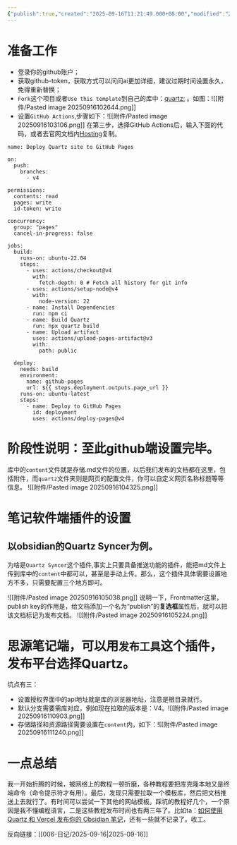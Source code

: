 ```yaml
---
{"publish":true,"created":"2025-09-16T11:21:49.000+08:00","modified":"2025-09-16T23:08:19.661+08:00","cssclasses":""}
---
```


# 准备工作
- 登录你的github账户；
- 获取github-token，获取方式可以问问ai更加详细，建议过期时间设置永久，免得重新替换；
- `Fork`这个项目或者`Use this template`到自己的库中：[quartz:](https://github.com/jackyzha0/quartz) 。如图：![[附件/Pasted image 20250916102644.png]]
- 设置`GitHub Actions`,步骤如下：![[附件/Pasted image 20250916103106.png]]
 在第三步，选择GitHub Actions后，输入下面的代码，或者去官网文档内[Hosting](https://quartz.jzhao.xyz/hosting)复制。
```
name: Deploy Quartz site to GitHub Pages
 
on:
  push:
    branches:
      - v4
 
permissions:
  contents: read
  pages: write
  id-token: write
 
concurrency:
  group: "pages"
  cancel-in-progress: false
 
jobs:
  build:
    runs-on: ubuntu-22.04
    steps:
      - uses: actions/checkout@v4
        with:
          fetch-depth: 0 # Fetch all history for git info
      - uses: actions/setup-node@v4
        with:
          node-version: 22
      - name: Install Dependencies
        run: npm ci
      - name: Build Quartz
        run: npx quartz build
      - name: Upload artifact
        uses: actions/upload-pages-artifact@v3
        with:
          path: public
 
  deploy:
    needs: build
    environment:
      name: github-pages
      url: ${{ steps.deployment.outputs.page_url }}
    runs-on: ubuntu-latest
    steps:
      - name: Deploy to GitHub Pages
        id: deployment
        uses: actions/deploy-pages@v4
```
# 阶段性说明：至此github端设置完毕。
库中的`content`文件就是存储.md文件的位置，以后我们发布的文档都在这里，包括附件，而`quartz`文件夹则是网页的配置文件，你可以自定义网页名称标题等等信息。
![[附件/Pasted image 20250916104325.png]]

# 笔记软件端插件的设置
## 以obsidian的Quartz Syncer为例。
为啥是`Quartz Syncer`这个插件,事实上只要具备推送功能的插件，能把md文件上传到库中的`content`中都可以，甚至是手动上传。那么，这个插件具体需要设置地方不多，只需要配置三个地方即可。

![[附件/Pasted image 20250916105038.png]]
说明一下，Frontmatter这里，publish key的作用是，给文档添加一个名为“publish”的**复选框**属性后，就可以把该文档标记为发布文档。
![[附件/Pasted image 20250916105224.png]]
# 思源笔记端，可以用`发布工具`这个插件，发布平台选择Quartz。
坑点有三：
- 设置授权界面中的api地址就是库的浏览器地址，注意是根目录就行。
- 默认分支需要需库对应，例如现在拉取的版本是：V4。![[附件/Pasted image 20250916110903.png]]
- 存储路径和资源路径需要设置在`content`内，如下：![[附件/Pasted image 20250916111240.png]]
# 一点总结
我一开始折腾的时候，被网络上的教程一顿折磨，各种教程要把库克隆本地又是终端命令（命令提示符才有用）。最后，发现只需要拉取一个模板库，然后把文档推送上去就行了。有时间可以尝试一下其他的网站模板。踩坑的教程好几个，一个原因是我不懂编程语言，二是这些教程发布时间也有两三年了。比如ta：[如何使用 Quartz 和 Vercel 发布你的 Obsidian 笔记](https://www.catmuse.me/Thoughts/How-to-publish-Obsidian-notes-with-Quartz-on-Vercel)，还有一些就不记录了。收工。

反向链接：[[006-日记/2025-09-16\|2025-09-16]]



